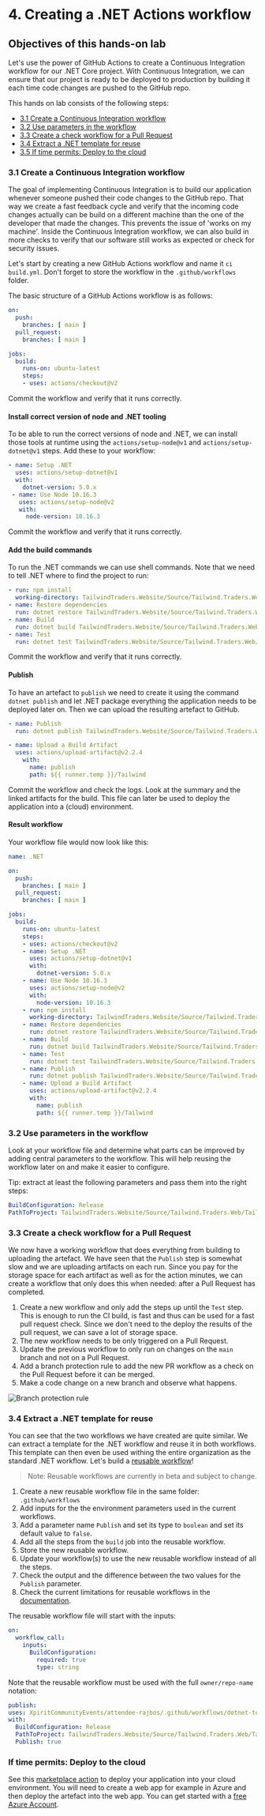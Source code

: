 # 4. Creating a .NET Actions workflow

## Objectives of this hands-on lab
Let's use the power of GitHub Actions to create a Continuous Integration workflow for our .NET Core project. With Continuous Integration, we can ensure that our project is ready to be deployed to production by building it each time code changes are pushed to the GitHub repo.

This hands on lab consists of the following steps:
- [3.1 Create a Continuous Integration workflow](#31-create-a-continuous-integration-workflow)
- [3.2 Use parameters in the workflow](#32-use-parameters-in-the-workflow)
- [3.3 Create a check workflow for a Pull Request](#33-create-a-check-workflow-for-a-pull-request)
- [3.4 Extract a .NET template for reuse](#34-extract-a-dotnet-template-for-reuse)
- [3.5 If time permits: Deploy to the cloud](#if-time-permits-deploy-to-the-cloud)

### 3.1 Create a Continuous Integration workflow
The goal of implementing Continuous Integration is to build our application whenever someone pushed their code changes to the GitHub repo. That way we create a fast feedback cycle and verify that the incoming code changes actually can be build on a different machine than the one of the developer that made the changes. This prevents the issue of 'works on my machine'. Inside the Continuous Integration workflow, we can also build in more checks to verify that our software still works as expected or check for security issues.

Let's start by creating a new GitHub Actions workflow and name it `ci build.yml`. Don't forget to store the workflow in the `.github/workflows` folder.

The basic structure of a GitHub Actions workflow is as follows:
```YAML
on:
  push:
    branches: [ main ]
  pull_request:
    branches: [ main ]

jobs:
  build:
    runs-on: ubuntu-latest
    steps:
    - uses: actions/checkout@v2
```
Commit the workflow and verify that it runs correctly.

#### Install correct version of node and .NET tooling
To be able to run the correct versions of node and .NET, we can install those tools at runtime using the `actions/setup-node@v1` and `actions/setup-dotnet@v1` steps. Add these to your workflow:

```YAML
- name: Setup .NET
  uses: actions/setup-dotnet@v1
  with:
    dotnet-version: 5.0.x
 - name: Use Node 10.16.3
   uses: actions/setup-node@v2
   with:
     node-version: 10.16.3
```
Commit the workflow and verify that it runs correctly.

#### Add the build commands
To run the .NET commands we can use shell commands. Note that we need to tell .NET where to find the project to run:
```YAML
- run: npm install
  working-directory: TailwindTraders.Website/Source/Tailwind.Traders.Web/ClientApp
- name: Restore dependencies
  run: dotnet restore TailwindTraders.Website/Source/Tailwind.Traders.Web/Tailwind.Traders.Web.csproj --configuration Release
- name: Build
  run: dotnet build TailwindTraders.Website/Source/Tailwind.Traders.Web/Tailwind.Traders.Web.csproj --configuration Release
- name: Test
  run: dotnet test TailwindTraders.Website/Source/Tailwind.Traders.Web/Tailwind.Traders.Web.csproj --configuration Release
``` 
Commit the workflow and verify that it runs correctly.

#### Publish
To have an artefact to `publish` we need to create it using the command `dotnet publish` and let .NET package everything the application needs to be deployed later on. Then we can upload the resulting artefact to GitHub.

```YAML	
- name: Publish
  run: dotnet publish TailwindTraders.Website/Source/Tailwind.Traders.Web/Tailwind.Traders.Web.csproj --configuration Release --output ${{ runner.temp }}/Tailwind

- name: Upload a Build Artifact
  uses: actions/upload-artifact@v2.2.4
    with:
      name: publish
      path: ${{ runner.temp }}/Tailwind
```
Commit the workflow and check the logs. Look at the summary and the linked artifacts for the build. This file can later be used to deploy the application into a (cloud) environment.

#### Result workflow
Your workflow file would now look like this:
```YAML
name: .NET

on:
  push:
    branches: [ main ]
  pull_request:
    branches: [ main ]

jobs:
  build:
    runs-on: ubuntu-latest
    steps:
    - uses: actions/checkout@v2
    - name: Setup .NET
      uses: actions/setup-dotnet@v1
      with:
        dotnet-version: 5.0.x
    - name: Use Node 10.16.3
      uses: actions/setup-node@v2
      with:
        node-version: 10.16.3
    - run: npm install
      working-directory: TailwindTraders.Website/Source/Tailwind.Traders.Web/ClientApp        
    - name: Restore dependencies
      run: dotnet restore TailwindTraders.Website/Source/Tailwind.Traders.Web/Tailwind.Traders.Web.csproj
    - name: Build
      run: dotnet build TailwindTraders.Website/Source/Tailwind.Traders.Web/Tailwind.Traders.Web.csproj --configuration Release
    - name: Test
      run: dotnet test TailwindTraders.Website/Source/Tailwind.Traders.Web/Tailwind.Traders.Web.csproj --configuration Release
    - name: Publish
      run: dotnet publish TailwindTraders.Website/Source/Tailwind.Traders.Web/Tailwind.Traders.Web.csproj --configuration Release --output ${{ runner.temp }}/Tailwind
    - name: Upload a Build Artifact
      uses: actions/upload-artifact@v2.2.4
      with:
        name: publish
        path: ${{ runner.temp }}/Tailwind
```
### 3.2 Use parameters in the workflow 
Look at your workflow file and determine what parts can be improved by adding central parameters to the workflow. This will help reusing the workflow later on and make it easier to configure.

Tip: extract at least the following parameters and pass them into the right steps:
```YAML
BuildConfiguration: Release
PathToProject: TailwindTraders.Website/Source/Tailwind.Traders.Web/Tailwind.Traders.Web.csproj
```

### 3.3 Create a check workflow for a Pull Request
We now have a working workflow that does everything from building to uploading the artefact. We have seen that the `Publish` step is somewhat slow and we are uploading artifacts on each run. Since you pay for the storage space for each artifact as well as for the action minutes, we can create a workflow that only does this when needed: after a Pull Request has completed.

1. Create a new workflow and only add the steps up until the `Test` step. This is enough to run the CI build, is fast and thus can be used for a fast pull request check. Since we don't need to the deploy the results of the pull request, we can save a lot of storage space.
1. The new workflow needs to be only triggered on a Pull Request.
1. Update the previous workflow to only run on changes on the `main` branch and not on a Pull Request.
1. Add a branch protection rule to add the new PR workflow as a check on the Pull Request before it can be merged.
1. Make a code change on a new branch and observe what happens.

![Branch protection rule](../images/branch-protection-rules-example.png)
### 3.4 Extract a .NET template for reuse
You can see that the two workflows we have created are quite similar. We can extract a template for the .NET workflow and reuse it in both workflows. This template can then even be used withing the entire organization as the standard .NET workflow. Let's build a [reusable workflow](https://docs.github.com/en/actions/learn-github-actions/reusing-workflows)!

> Note: Reusable workflows are currently in beta and subject to change.

1. Create a new reusable workflow file in the same folder: `.github/workflows`
1. Add inputs for the the environment parameters used in the current workflows.
1. Add a parameter name `Publish` and set its type to `boolean` and set its default value to `false`.
1. Add all the steps from the `build` job into the reusable workflow.
1. Store the new reusable workflow.
1. Update your workflow(s) to use the new reusable workflow instead of all the steps.
1. Check the output and the difference between the two values for the `Publish` parameter.
1. Check the current limitations for reusable workflows in the [documentation](https://docs.github.com/en/actions/learn-github-actions/reusing-workflows).

The reusable workflow file will start with the inputs:
```YAML	
on:
  workflow_call:
    inputs:
      BuildConfiguration:
        required: true
        type: string
```

Note that the reusable workflow must be used with the full `owner/repo-name` notation:
```YAML	
publish:
uses: XpiritCommunityEvents/attendee-rajbos/.github/workflows/dotnet-template.yml@main
with: 
  BuildConfiguration: Release
  PathToProject: TailwindTraders.Website/Source/Tailwind.Traders.Web/Tailwind.Traders.Web.csproj
  Publish: true
```

### If time permits: Deploy to the cloud
See this [marketplace action](https://github.com/marketplace/actions/azure-webapp) to deploy your application into your cloud environment. You will need to create a web app for example in Azure and then deploy the artefact into the web app. You can get started with a [free Azure Account](https://azure.com/free/open-source).
